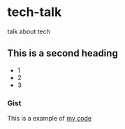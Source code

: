 # tech-talk
talk about tech

## This is a second heading

* 1
* 2
* 3

### Gist

This is a example of [my code](https://gist.github.com/bennett28379/33796dba8df0494cdfc8872b8c96761b)
